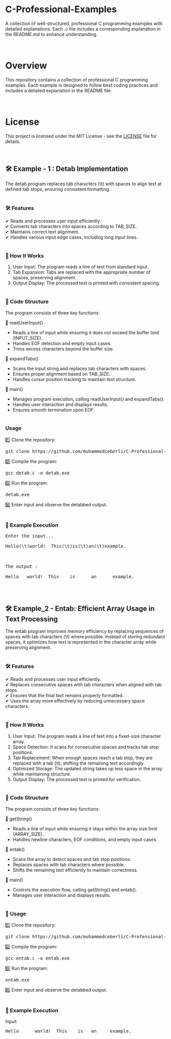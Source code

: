 # C-Professional-Examples

 A collection of well-structured, professional C programming examples with detailed explanations. Each .c file includes a corresponding explanation in the README.md to enhance understanding.<br><br><br>



# Overview

This repository contains a collection of professional C programming examples. Each example is designed to follow best coding practices and includes a detailed explanation in the README file.<br><br><br>



# License

This project is licensed under the MIT License - see the [LICENSE](https://github.com/muhammedceberli/C-Professional-Examples/blob/main/LICENSE) file for details.<br><br><br>



## 🛠 Example - 1 : Detab Implementation

The detab program replaces tab characters (\t) with spaces to align text at defined tab stops, ensuring consistent formatting.<br><br>


### 🛠 Features

✔ Reads and processes user input efficiently.<br>
✔ Converts tab characters into spaces according to TAB_SIZE.<br>
✔ Maintains correct text alignment.<br>
✔ Handles various input edge cases, including long input lines.<br><br>


### 📌 How It Works

1. User Input: The program reads a line of text from standard input.
2. Tab Expansion: Tabs are replaced with the appropriate number of spaces, preserving alignment.
3. Output Display: The processed text is printed with consistent spacing.<br><br>


### 📂 Code Structure
The program consists of three key functions:<br>

🔹 readUserInput()
- Reads a line of input while ensuring it does not exceed the buffer limit (INPUT_SIZE).
- Handles EOF detection and empty input cases.
- Trims excess characters beyond the buffer size.

🔹 expandTabs()
- Scans the input string and replaces tab characters with spaces.
- Ensures proper alignment based on TAB_SIZE.
- Handles cursor position tracking to maintain text structure.

🔹 main()
- Manages program execution, calling readUserInput() and expandTabs().
- Handles user interaction and displays results.
- Ensures smooth termination upon EOF.<br><br>


### Usage

1️⃣ Clone the repository:
<pre>git clone https://github.com/muhammedceberli/C-Professional-Examples</pre>

2️⃣ Compile the program:
<pre>gcc detab.c -o detab.exe</pre>

3️⃣ Run the program:
<pre>detab.exe</pre>

4️⃣ Enter input and observe the detabbed output.<br><br>


### 🎯 Example Execution
<pre>Enter the input...<br>
Hello(\t)world!  This(\t)is(\t)an(\t)example.<br><br>

The output :<br>
Hello   world!  This    is      an      example.</pre><br><br>



## 🛠 Example_2 - Entab: Efficient Array Usage in Text Processing

The entab program improves memory efficiency by replacing sequences of spaces with tab characters (\t) where possible. Instead of storing redundant spaces, it optimizes how text is represented in the character array while preserving alignment.<br><br>


### 🛠 Features

✔ Reads and processes user input efficiently.<br>
✔ Replaces consecutive spaces with tab characters when aligned with tab stops.<br>
✔ Ensures that the final text remains properly formatted.<br>
✔ Uses the array more effectively by reducing unnecessary space characters.<br><br>


### 📌 How It Works

1. User Input: The program reads a line of text into a fixed-size character array.
2. Space Detection: It scans for consecutive spaces and tracks tab stop positions.
3. Tab Replacement: When enough spaces reach a tab stop, they are replaced with a tab (\t), shifting the remaining text accordingly.
4. Optimized Storage: The updated string takes up less space in the array while maintaining structure.
5. Output Display: The processed text is printed for verification.<br><br>


### 📂 Code Structure
The program consists of three key functions:<br>

🔹 getString()
- Reads a line of input while ensuring it stays within the array size limit (ARRAY_SIZE).
- Handles newline characters, EOF conditions, and empty input cases.

🔹 entab()
- Scans the array to detect spaces and tab stop positions.
- Replaces spaces with tab characters where possible.
- Shifts the remaining text efficiently to maintain correctness.

🔹 main()
- Controls the execution flow, calling getString() and entab().
- Manages user interaction and displays results.<br><br>

  
### 🚀 Usage

1️⃣ Clone the repository:
<pre>git clone https://github.com/muhammedceberli/C-Professional-Examples</pre>

2️⃣ Compile the program:
<pre>gcc entab.c -o entab.exe</pre>

3️⃣ Run the program:
<pre>entab.exe</pre>

4️⃣ Enter input and observe the detabbed output.<br><br>


### 🎯 Example Execution
Input:<br>
<pre>Hello      world!  This    is   an     example.</pre>






